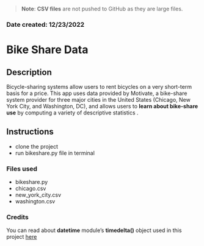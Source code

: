 >**Note**: **CSV files** are not pushed to GitHub as they are large files.

### Date created: 12/23/2022

# Bike Share Data

## Description

Bicycle-sharing systems allow users to rent bicycles on a very short-term basis for a price. This app uses data provided by Motivate, a bike-share system provider for three major cities in the United States (Chicago, New York City, and Washington, DC), and allows users to **learn about bike-share use** by computing a variety of descriptive statistics .

## Instructions

* clone the project
* run bikeshare.py file in terminal

### Files used
* bikeshare.py
* chicago.csv
* new_york_city.csv
* washington.csv

### Credits
You can read about **datetime** module’s **timedelta()** object used in this project [here](https://www.mytecbits.com/internet/python/seconds-to-days-hours-minutes)


